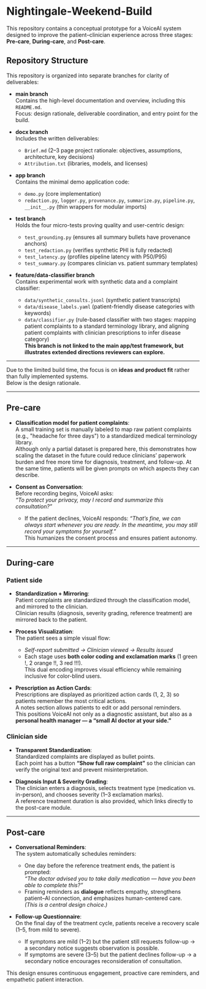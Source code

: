 # Nightingale-Weekend-Build

This repository contains a conceptual prototype for a VoiceAI system designed to improve the patient–clinician experience across three stages: **Pre-care**, **During-care**, and **Post-care**.  
## Repository Structure

This repository is organized into separate branches for clarity of deliverables:

- **main branch**  
  Contains the high-level documentation and overview, including this `README.md`.  
  Focus: design rationale, deliverable coordination, and entry point for the build.

- **docx branch**  
  Includes the written deliverables:  
  - `Brief.md` (2–3 page project rationale: objectives, assumptions, architecture, key decisions)  
  - `Attribution.txt` (libraries, models, and licenses)

- **app branch**  
  Contains the minimal demo application code:  
  - `demo.py` (core implementation)  
  - `redaction.py`, `logger.py`, `provenance.py`, `summarize.py`, `pipeline.py`, `__init__.py` (thin wrappers for modular imports)

- **test branch**  
  Holds the four micro-tests proving quality and user-centric design:  
  - `test_grounding.py` (ensures all summary bullets have provenance anchors)  
  - `test_redaction.py` (verifies synthetic PHI is fully redacted)  
  - `test_latency.py` (profiles pipeline latency with P50/P95)  
  - `test_summary.py` (compares clinician vs. patient summary templates)

- **feature/data-classifier branch**  
  Contains experimental work with synthetic data and a complaint classifier:  
  - `data/synthetic_consults.jsonl` (synthetic patient transcripts)  
  - `data/disease_labels.yaml` (patient-friendly disease categories with keywords)  
  - `data/classifier.py` (rule-based classifier with two stages: mapping patient complaints to a standard terminology library, and aligning patient complaints with clinician prescriptions to infer disease category)  
  **This branch is not linked to the main app/test framework, but illustrates extended directions reviewers can explore.**

---
Due to the limited build time, the focus is on **ideas and product fit** rather than fully implemented systems.  
Below is the design rationale.

---

## Pre-care

- **Classification model for patient complaints**:  
  A small training set is manually labeled to map raw patient complaints (e.g., "headache for three days") to a standardized medical terminology library.  
  Although only a partial dataset is prepared here, this demonstrates how scaling the dataset in the future could reduce clinicians’ paperwork burden and free more time for diagnosis, treatment, and follow-up. At the same time, patients will be given prompts on which aspects they can describe.

- **Consent as Conversation**:  
  Before recording begins, VoiceAI asks:  
  *“To protect your privacy, may I record and summarize this consultation?”*  
  - If the patient declines, VoiceAI responds: *“That’s fine, we can always start whenever you are ready. In the meantime, you may still record your symptoms for yourself.”*  
  This humanizes the consent process and ensures patient autonomy.

---

## During-care

### Patient side
- **Standardization + Mirroring**:  
  Patient complaints are standardized through the classification model, and mirrored to the clinician.  
  Clinician results (diagnosis, severity grading, reference treatment) are mirrored back to the patient.

- **Process Visualization**:  
  The patient sees a simple visual flow:  
  - *Self-report submitted → Clinician viewed → Results issued*  
  - Each stage uses **both color coding and exclamation marks** (1 green !, 2 orange !!, 3 red !!!).  
    This dual encoding improves visual efficiency while remaining inclusive for color-blind users.

- **Prescription as Action Cards**:  
  Prescriptions are displayed as prioritized action cards (1, 2, 3) so patients remember the most critical actions.  
  A notes section allows patients to edit or add personal reminders.  
  This positions VoiceAI not only as a diagnostic assistant, but also as a **personal health manager — a “small AI doctor at your side.”**

### Clinician side
- **Transparent Standardization**:  
  Standardized complaints are displayed as bullet points.  
  Each point has a button **“Show full raw complaint”** so the clinician can verify the original text and prevent misinterpretation.

- **Diagnosis Input & Severity Grading**:  
  The clinician enters a diagnosis, selects treatment type (medication vs. in-person), and chooses severity (1–3 exclamation marks).  
  A reference treatment duration is also provided, which links directly to the post-care module.

---

## Post-care

- **Conversational Reminders**:  
  The system automatically schedules reminders:  
  - One day before the reference treatment ends, the patient is prompted:  
    *“The doctor advised you to take daily medication — have you been able to complete this?”*  
  - Framing reminders as **dialogue** reflects empathy, strengthens patient–AI connection, and emphasizes human-centered care.  
  *(This is a central design choice.)*

- **Follow-up Questionnaire**:  
  On the final day of the treatment cycle, patients receive a recovery scale (1–5, from mild to severe).  
  - If symptoms are mild (1–2) but the patient still requests follow-up → a secondary notice suggests observation is possible.  
  - If symptoms are severe (3–5) but the patient declines follow-up → a secondary notice encourages reconsideration of consultation.  

This design ensures continuous engagement, proactive care reminders, and empathetic patient interaction.
